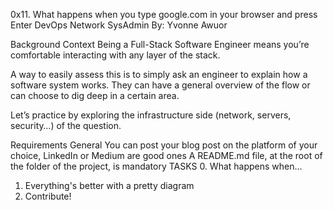 0x11. What happens when you type google.com in your browser and press Enter
DevOps	Network	SysAdmin
By: Yvonne Awuor

Background Context
Being a Full-Stack Software Engineer means you’re comfortable interacting with any layer of the stack.

A way to easily assess this is to simply ask an engineer to explain how a software system works. They can have a general overview of the flow or can choose to dig deep in a certain area.

Let’s practice by exploring the infrastructure side (network, servers, security…) of the question.



Requirements
General
You can post your blog post on the platform of your choice, LinkedIn or Medium are good ones
A README.md file, at the root of the folder of the project, is mandatory
TASKS
0. What happens when...
1. Everything's better with a pretty diagram
2. Contribute!
